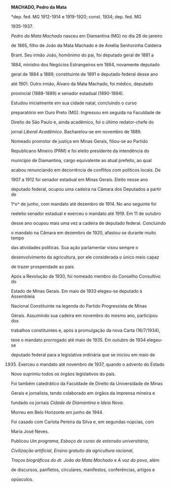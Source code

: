 **MACHADO, Pedro da Mata**



\*dep. fed. MG 1912-1914 e 1919-1920; const. 1934; dep. fed. MG

1935-1937.



*Pedro da Mata Machado* nasceu em Diamantina (MG) no dia 28 de janeiro

de 1865, filho de João da Mata Machado e de Amélia Senhorinha Caldeira

Brant. Seu irmão João, homônimo do pai, foi deputado geral de 1881 a

1884, ministro dos Negócios Estrangeiros em 1884, novamente deputado

geral de 1884 a 1889, constituinte de 1891 e deputado federal desse ano

até 1901. Outro irmão, Álvaro da Mata Machado, foi médico, deputado

provincial (1888-1889) e senador estadual (1890-1894).



Estudou inicialmente em sua cidade natal, concluindo o curso

preparatório em Ouro Preto (MG). Ingressou em seguida na Faculdade de

Direito de São Paulo e, ainda acadêmico, foi o último redator-chefe do

jornal *Liberal Acadêmico*. Bacharelou-se em novembro de 1889.



Nomeado promotor de justiça em Minas Gerais, filiou-se ao Partido

Republicano Mineiro (PRM) e foi eleito presidente da intendência do

município de Diamantina, cargo equivalente ao atual prefeito, ao qual

acabou renunciando em decorrência de conflitos com políticos locais. De

1907 a 1912 foi senador estadual em Minas Gerais. Eleito nesse ano

deputado federal, ocupou uma cadeira na Câmara dos Deputados a partir de

1^o^ de junho, com mandato até dezembro de 1914. No ano seguinte foi

reeleito senador estadual e exerceu o mandato até 1919. Em 11 de outubro

desse ano ocupou mais uma vez a cadeira de deputado federal. Concluindo

o mandato na Câmara em dezembro de 1920, afastou-se durante muito tempo

das atividades políticas. Sua ação parlamentar visou sempre o

desenvolvimento da agricultura, por ele considerada o único meio capaz

de trazer prosperidade ao país.



Após a Revolução de 1930, foi nomeado membro do Conselho Consultivo do

Estado de Minas Gerais. Em maio de 1933 elegeu-se deputado à Assembleia

Nacional Constituinte na legenda do Partido Progressista de Minas

Gerais. Assumindo sua cadeira em novembro do mesmo ano, participou dos

trabalhos constituintes e, após a promulgação da nova Carta (16/7/1934),

teve o mandato prorrogado até maio de 1935. Em outubro de 1934 elegeu-se

deputado federal para a legislativa ordinária que se iniciou em maio de

1935. Exerceu o mandato até novembro de 1937, quando o advento do Estado

Novo suprimiu todos os órgãos legislativos do país.



Foi também catedrático da Faculdade de Direito da Universidade de Minas

Gerais e jornalista, tendo colaborado em órgãos da imprensa mineira e

fundado os jornais *Cidade de Diamantina* e *Ideia Nova*.



Morreu em Belo Horizonte em junho de 1944.



Foi casado com Carlota Pereira da Silva e, em segundas núpcias, com

Maria José Neves.



Publicou *Um programa*, *Esboço de curso de extensão universitária*,

*Civilização artificial*, *Ensino gratuito da agricultura racional*,

*Traços biográficos do dr. João da Mata Machado* e *A voz do povo*, além

de discursos, panfletos, circulares, manifestos, conferências, artigos e

opúsculos.



